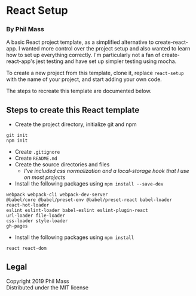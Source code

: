 # React Setup
### By Phil Mass

A basic React project template, as a simplified alternative to create-react-app. I wanted more control over the project setup and also wanted to learn how to set up everything correctly. I'm particularly not a fan of create-react-app's jest testing and have set up simpler testing using mocha.  

To create a new project from this template, clone it, replace `react-setup` with the name of your project, and start adding your own code.  

The steps to recreate this template are documented below.  

## Steps to create this React template
- Create the project directory, initialize git and npm
```console
git init
npm init
```
- Create `.gitignore`
- Create `README.md`
- Create the source directories and files
  - *I've included css normalization and a local-storage hook that I use on most projects*
- Install the following packages using `npm install --save-dev`
```console
webpack webpack-cli webpack-dev-server
@babel/core @babel/preset-env @babel/preset-react babel-loader
react-hot-loader
eslint eslint-loader babel-eslint eslint-plugin-react
url-loader file-loader
css-loader style-loader
gh-pages
```
- Install the following packages using `npm install`
```console
react react-dom
```

## Legal
Copyright 2019 Phil Mass  
Distributed under the MIT license
